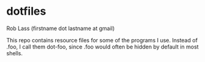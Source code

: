 dotfiles
========

Rob Lass
(firstname dot lastname at gmail)

This repo contains resource files for some of the programs I use.  Instead of
.foo, I call them dot-foo, since .foo would often be hidden by default in most
shells.
